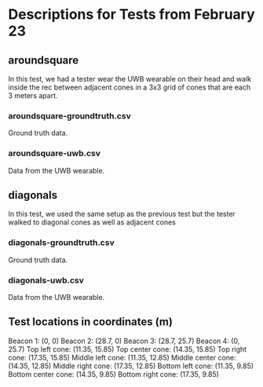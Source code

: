 # Descriptions for Tests from February 23

## aroundsquare
In this test, we had a tester wear the UWB wearable on their head and walk inside the rec between adjacent cones in a 3x3 grid of cones that are each 3 meters apart.

### aroundsquare-groundtruth.csv
Ground truth data.

### aroundsquare-uwb.csv
Data from the UWB wearable.

## diagonals
In this test, we used the same setup as the previous test but the tester walked to diagonal cones as well as adjacent cones

### diagonals-groundtruth.csv
Ground truth data.

### diagonals-uwb.csv
Data from the UWB wearable.

## Test locations in coordinates (m)
Beacon 1: (0, 0)
Beacon 2: (28.7, 0)
Beacon 3: (28.7, 25.7)
Beacon 4: (0, 25.7)
Top left cone: (11.35, 15.85)
Top center cone: (14.35, 15.85)
Top right cone: (17.35, 15.85)
Middle left cone: (11.35, 12.85)
Middle center cone: (14.35, 12.85)
Middle right cone: (17.35, 12.85)
Bottom left cone: (11.35, 9.85)
Bottom center cone: (14.35, 9.85)
Bottom right cone: (17.35, 9.85)

